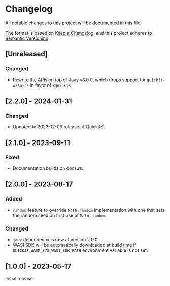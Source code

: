 # Changelog

All notable changes to this project will be documented in this file.

The format is based on [Keep a Changelog](https://keepachangelog.com/en/1.0.0/),
and this project adheres to [Semantic Versioning](https://semver.org/spec/v2.0.0.html).

## [Unreleased]

### Changed

- Rewrite the APIs on top of Javy v3.0.0, which drops support for
  `quickjs-wasm-rs` in favor of `rquickjs`

## [2.2.0] - 2024-01-31

### Changed

- Updated to 2023-12-09 release of QuickJS.

## [2.1.0] - 2023-09-11

### Fixed

- Documentation builds on docs.rs.

## [2.0.0] - 2023-08-17

### Added

- `random` feature to override `Math.random` implementation with one that sets the random seed on first use of `Math.random`.

### Changed

- `javy` dependency is now at version 2.0.0.
- WASI SDK will be automatically downloaded at build time if `QUICKJS_WASM_SYS_WASI_SDK_PATH` environment variable is not set.

## [1.0.0] - 2023-05-17

Initial release
